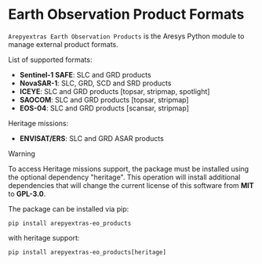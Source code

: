 # Earth Observation Product Formats

`Arepyextras Earth Observation Products` is the Aresys Python module to manage external product formats.

List of supported formats:

- **Sentinel-1 SAFE**: SLC and GRD products
- **NovaSAR-1**: SLC, GRD, SCD and SRD products
- **ICEYE**: SLC and GRD products [topsar, stripmap, spotlight]
- **SAOCOM**: SLC and GRD products [topsar, stripmap]
- **EOS-04**: SLC and GRD products [scansar, stripmap]

Heritage missions:

- **ENVISAT/ERS**: SLC and GRD ASAR products

> [!WARNING]  
> To access Heritage missions support, the package must be installed using the optional dependency "heritage". This operation
> will install additional dependencies that will change the current license of this software from **MIT** to **GPL-3.0**.

The package can be installed via pip:

```shell
pip install arepyextras-eo_products
```

with heritage support:

```shell
pip install arepyextras-eo_products[heritage]
```
